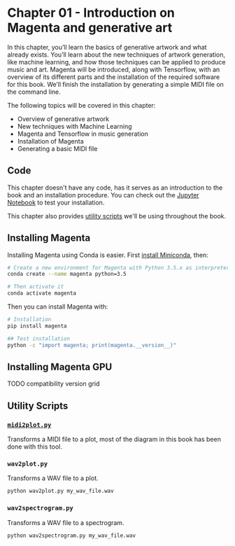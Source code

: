 # Chapter 01 - Introduction on Magenta and generative art

In this chapter, you’ll learn the basics of generative artwork and what already exists. You’ll learn about the new techniques of artwork generation, like machine learning, and how those techniques can be applied to produce music and art. Magenta will be introduced, along with Tensorflow, with an overview of its different parts and the installation of the required software for this book. We’ll finish the installation by generating a simple MIDI file on the command line.

The following topics will be covered in this chapter:

- Overview of generative artwork
- New techniques with Machine Learning
- Magenta and Tensorflow in music generation
- Installation of Magenta
- Generating a basic MIDI file

## Code

This chapter doesn't have any code, has it serves as an introduction to the book and an installation procedure. You can check out the [Jupyter Notebook](notebook.ipynb) to test your installation.

This chapter also provides [utility scripts](#utility-scripts) we'll be using throughout the book.

## Installing Magenta

Installing Magenta using Conda is easier. First [install Miniconda](https://conda.io/en/latest/miniconda.html), then:

```bash
# Create a new environment for Magenta with Python 3.5.x as interpreter
conda create --name magenta python=3.5

# Then activate it
conda activate magenta
```

Then you can install Magenta with:

```bash
# Installation
pip install magenta

## Test installation
python -c "import magenta; print(magenta.__version__)"
```

## Installing Magenta GPU

TODO compatibility version grid

## Utility Scripts

### [`midi2plot.py`](https://github.com/dubreuia/midi2plot)

Transforms a MIDI file to a plot, most of the diagram in this book has been done with this tool.

### `wav2plot.py`

Transforms a WAV file to a plot.

```bash
python wav2plot.py my_wav_file.wav
```

### `wav2spectrogram.py`

Transforms a WAV file to a spectrogram.

```bash
python wav2spectrogram.py my_wav_file.wav
```
